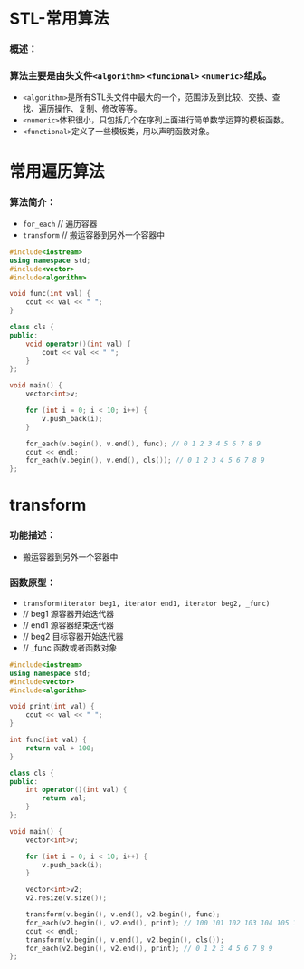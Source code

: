 # STL-常用算法
### 概述：
### 算法主要是由头文件`<algorithm>` `<funcional>` `<numeric>`组成。

* `<algorithm>`是所有STL头文件中最大的一个，范围涉及到比较、交换、查找、遍历操作、复制、修改等等。
* `<numeric>`体积很小，只包括几个在序列上面进行简单数学运算的模板函数。
* `<functional>`定义了一些模板类，用以声明函数对象。

# 常用遍历算法
### 算法简介：
* `for_each` // 遍历容器
* `transform` // 搬运容器到另外一个容器中

```cpp
#include<iostream>
using namespace std;
#include<vector>
#include<algorithm>

void func(int val) {
	cout << val << " ";
}

class cls {
public:
	void operator()(int val) {
		cout << val << " ";
	}
};

void main() {
	vector<int>v;

	for (int i = 0; i < 10; i++) {
		v.push_back(i);
	}

	for_each(v.begin(), v.end(), func); // 0 1 2 3 4 5 6 7 8 9
	cout << endl;
	for_each(v.begin(), v.end(), cls()); // 0 1 2 3 4 5 6 7 8 9
};
```

# transform
### 功能描述：
* 搬运容器到另外一个容器中

### 函数原型：
* `transform(iterator beg1, iterator end1, iterator beg2, _func)`
* // beg1 源容器开始迭代器
* // end1 源容器结束迭代器
* // beg2 目标容器开始迭代器
* // _func 函数或者函数对象

```cpp
#include<iostream>
using namespace std;
#include<vector>
#include<algorithm>

void print(int val) {
	cout << val << " ";
}

int func(int val) {
	return val + 100;
}

class cls {
public:
	int operator()(int val) {
		return val;
	}
};

void main() {
	vector<int>v;

	for (int i = 0; i < 10; i++) {
		v.push_back(i);
	}

	vector<int>v2;
	v2.resize(v.size());

	transform(v.begin(), v.end(), v2.begin(), func);
	for_each(v2.begin(), v2.end(), print); // 100 101 102 103 104 105 106 107 108 109
	cout << endl;
	transform(v.begin(), v.end(), v2.begin(), cls());
	for_each(v2.begin(), v2.end(), print); // 0 1 2 3 4 5 6 7 8 9
};
```